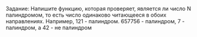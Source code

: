 Задание:
Напишите функцию, которая проверяет,  является ли число N палиндромом, то есть число одинаково читающееся в обоих направлениях. Например, 121 - палиндром. 657756 - палиндром, 7 - палиндром, а 42 - не палиндром
